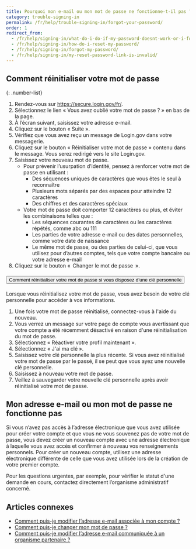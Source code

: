 ```yaml
---
title: Pourquoi mon e-mail ou mon mot de passe ne fonctionne-t-il pas ?
category: trouble-signing-in
permalink: /fr/help/trouble-signing-in/forgot-your-password/
order: 1
redirect_from:
  - /fr/help/signing-in/what-do-i-do-if-my-password-doesnt-work-or-i-forget-it/
  - /fr/help/signing-in/how-do-i-reset-my-password/
  - /fr/help/signing-in/forgot-my-password/
  - /fr/help/signing-in/my-reset-password-link-is-invalid/
---
```


## Comment réinitialiser votre mot de passe

{: .number-list}

1. Rendez-vous sur <https://secure.login.gov/fr/>.
2. Sélectionnez le lien « Vous avez oublié votre mot de passe ? » en bas de la page.
3. À l’écran suivant, saisissez votre adresse e-mail.
4. Cliquez sur le bouton « Suite ».
5. Vérifiez que vous avez reçu un message de Login.gov dans votre messagerie.
6. Cliquez sur le bouton « Réinitialiser votre mot de passe » contenu dans le message. Vous serez redirigé vers le site Login.gov.
7. Saisissez votre nouveau mot de passe.
   * Pour prévenir l’usurpation d’identité, pensez à renforcer votre mot de passe en utilisant :
     * Des séquences uniques de caractères que vous êtes le seul à reconnaître
     * Plusieurs mots séparés par des espaces pour atteindre 12 caractères
     * Des chiffres et des caractères spéciaux
   * Votre mot de passe doit comporter 12 caractères ou plus, et éviter les combinaisons telles que :
     * Les séquences courantes de caractères ou les caractères répétés, comme abc ou 111
     * Les parties de votre adresse e-mail ou des dates personnelles, comme votre date de naissance
     * Le même mot de passe, ou des parties de celui-ci, que vous utilisez pour d’autres comptes, tels que votre compte bancaire ou votre adresse e-mail
8. Cliquez sur le bouton «  Changer le mot de passe  ».

<div class="usa-accordion usa-accordion--bordered margin-y-4">
  <h4 class="usa-accordion__heading">
    <button
      type="button"
      class="usa-accordion__button"
      aria-expanded="true"
      aria-controls="b-a1"
    >
      Comment réinitialiser votre mot de passe si vous disposez d’une clé personnelle
    </button>
  </h4>
  <div id="b-a1" class="usa-accordion__content usa-prose">
    <p>Lorsque vous réinitialisez votre mot de passe, vous avez besoin de votre clé personnelle pour accéder à vos informations.</p>
    <ol class="number-list">
      <li>Une fois votre mot de passe réinitialisé, connectez-vous à l'aide du nouveau.</li>
      <li>Vous verrez un message sur votre page de compte vous avertissant que votre compte a été récemment désactivé en raison d'une réinitialisation du mot de passe.</li>
      <li>Sélectionnez « Réactiver votre profil maintenant ».</li>
      <li>Sélectionnez « J'ai ma clé ».</li>
      <li>Saisissez votre clé personnelle la plus récente. Si vous avez réinitialisé votre mot de passe par le passé, il se peut que vous ayez une nouvelle clé personnelle.</li>
      <li>Saisissez à nouveau votre mot de passe.</li>
      <li>Veillez à sauvegarder votre nouvelle clé personnelle après avoir réinitialisé votre mot de passe.</li>
    </ol>
  </div>
</div>

## Mon adresse e-mail ou mon mot de passe ne fonctionne pas

Si vous n’avez pas accès à l’adresse électronique que vous avez utilisée pour créer votre compte et que vous ne vous souvenez pas de votre mot de passe, vous devez créer un nouveau compte avec une adresse électronique à laquelle vous avez accès et confirmer à nouveau vos renseignements personnels. Pour créer un nouveau compte, utilisez une adresse électronique différente de celle que vous avez utilisée lors de la création de votre premier compte.

Pour les questions urgentes, par exemple, pour vérifier le statut d'une demande en cours, contactez directement l’organisme administratif concerné.

## Articles connexes

* [Comment puis-je modifier l’adresse e-mail associée à mon compte ?](#)
* [Comment puis-je changer mon mot de passe ?](/fr/help/manage-your-account/change-your-password/)
* [Comment puis-je modifier l’adresse e-mail communiquée à un organisme partenaire ?](/fr/help/manage-your-account/change-partner-email-address/)
